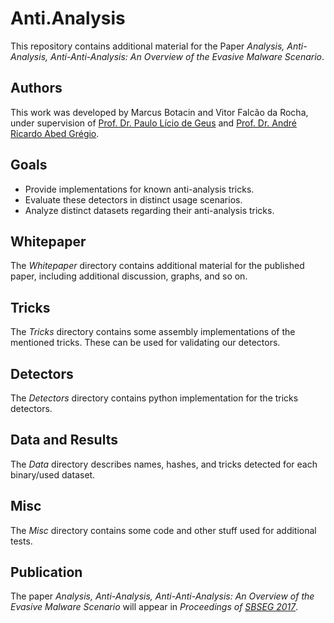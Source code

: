 # Anti.Analysis

This repository contains additional material for the Paper *Analysis, Anti-Analysis, Anti-Anti-Analysis: An Overview of the Evasive Malware Scenario*.

## Authors

This work was developed by Marcus Botacin and Vitor Falcão da Rocha, under supervision of [Prof. Dr. Paulo Lício de Geus](http://www.lasca.ic.unicamp.br/paulo/) and [Prof. Dr. André Ricardo Abed Grégio](https://sites.google.com/site/argregio/).

## Goals

* Provide implementations for known anti-analysis tricks.
* Evaluate these detectors in distinct usage scenarios.
* Analyze distinct datasets regarding their anti-analysis tricks.

## Whitepaper

The *Whitepaper* directory contains additional material for the published paper, including additional discussion, graphs, and so on.

## Tricks

The *Tricks* directory contains some assembly implementations of the mentioned tricks. These can be used for validating our detectors.

## Detectors

The *Detectors* directory contains python implementation for the tricks detectors.

## Data and Results

The *Data* directory describes names, hashes, and tricks detected for each binary/used dataset.

## Misc

The *Misc* directory contains some code and other stuff used for additional tests.

## Publication

The paper *Analysis, Anti-Analysis, Anti-Anti-Analysis: An Overview of the Evasive Malware Scenario* will appear in *Proceedings of [SBSEG 2017](https://sbseg2017.redes.unb.br/)*.
